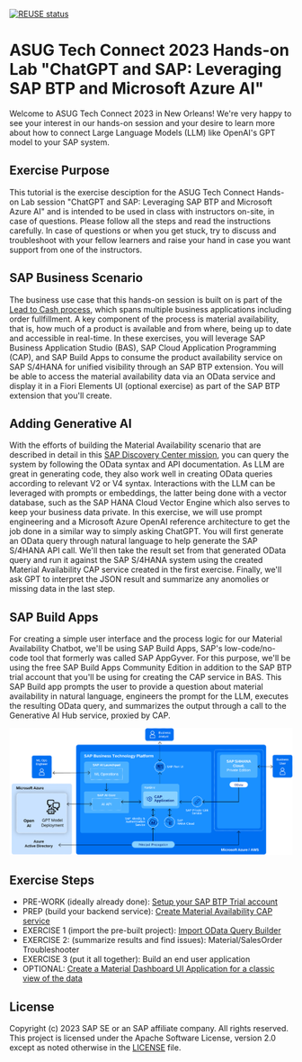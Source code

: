 [![REUSE status](https://api.reuse.software/badge/github.com/SAP-samples/btp-extension-s4-material-availability)](https://api.reuse.software/info/github.com/SAP-samples/btp-extension-s4-material-availability)

# ASUG Tech Connect 2023 Hands-on Lab "ChatGPT and SAP: Leveraging SAP BTP and Microsoft Azure AI"

Welcome to ASUG Tech Connect 2023 in New Orleans! We're very happy to see your interest in our hands-on session and your desire to learn more about how to connect Large Language Models (LLM) like OpenAI's GPT model to your SAP system.

## Exercise Purpose
This tutorial is the exercise desciption for the ASUG Tech Connect Hands-on Lab session "ChatGPT and SAP: Leveraging SAP BTP and Microsoft Azure AI" and is intended to be used in class with instructors on-site, in case of questions. Please follow all the steps and read the instructions carefully. In case of questions or when you get stuck, try to discuss and troubleshoot with your fellow learners and raise your hand in case you want support from one of the instructors.

## SAP Business Scenario
The business use case that this hands-on session is built on is part of the [Lead to Cash process](https://api.sap.com/valueflow/LC1C1-SVFSolutionProcess), which spans multiple business applications including order fullfillment. A key component of the process is material availability, that is, how much of a product is available and from where, being up to date and accessible in real-time. In these exercises, you will leverage SAP Business Application Studio (BAS), SAP Cloud Application Programming (CAP), and SAP Build Apps to consume the product availability service on SAP S/4HANA for unified visibility through an SAP BTP extension. You will be able to access the material availability data via an OData service and display it in a Fiori Elements UI (optional exercise) as part of the SAP BTP extension that you'll create.

## Adding Generative AI
With the efforts of building the Material Availability scenario that are described in detail in this [SAP Discovery Center mission](https://discovery-center.cloud.sap/missiondetail/4356), you can query the system by following the OData syntax and API documentation. As LLM are great in generating code, they also work well in creating OData queries according to relevant V2 or V4 syntax. Interactions with the LLM can be leveraged with prompts or embeddings, the latter being done with a vector database, such as the SAP HANA Cloud Vector Engine which also serves to keep your business data private. In this exercise, we will use prompt engineering and a Microsoft Azure OpenAI reference architecture to get the job done in a similar way to simply asking ChatGPT. You will first generate an OData query through natural language to help generate the SAP S/4HANA API call. We'll then take the result set from that generated OData query and run it against the SAP S/4HANA system using the created Material Availability CAP service created in the first exercise. Finally, we'll ask GPT to interpret the JSON result and summarize any anomolies or missing data in the last step.

## SAP Build Apps
For creating a simple user interface and the process logic for our Material Availability Chatbot, we'll be using SAP Build Apps, SAP's low-code/no-code tool that formerly was called SAP AppGyver. For this purpose, we'll be using the free SAP Build Apps Community Edition in addition to the SAP BTP trial account that you'll be using for creating the CAP service in BAS. This SAP Build app prompts the user to provide a question about material availability in natural language, engineers the prompt for the LLM, executes the resulting OData query, and summarizes the output through a call to the Generative AI Hub service, proxied by CAP.

![Microsoft Azure OpenAI Reference Architecture for SAP BTP](./AzureOpenAI_ReferenceArchitecture.png)

## Exercise Steps
- PRE-WORK (ideally already done): [Setup your SAP BTP Trial account](https://developers.sap.com/tutorials/appstudio-onboarding.html)
- PREP (build your backend service): [Create Material Availability CAP service](https://github.com/SAP-samples/btp-extension-s4-material-availability/blob/main/tutorials/3-basic/1-create-service/README.md)
- EXERCISE 1 (import the pre-built project): [Import OData Query Builder](./exercises/GenAI/exercise1/README.md)
- EXERCISE 2: (summarize results and find issues): Material/SalesOrder Troubleshooter
- EXERCISE 3 (put it all together): Build an end user application
- OPTIONAL: [Create a Material Dashboard UI Application for a classic view of the data](https://github.com/SAP-samples/btp-extension-s4-material-availability/blob/main/tutorials/3-basic/2-create-ui-application/README.md)

## License
Copyright (c) 2023 SAP SE or an SAP affiliate company. All rights reserved. This project is licensed under the Apache Software License, version 2.0 except as noted otherwise in the [LICENSE](LICENSE) file.
